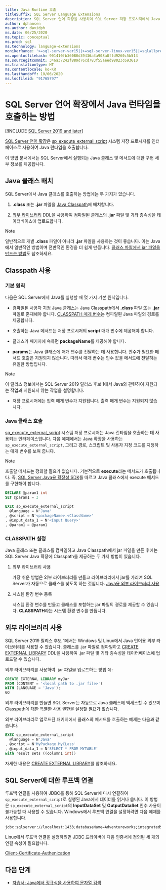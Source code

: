 ```yaml
---
title: Java Runtime 호출
titleSuffix: SQL Server Language Extensions
description: SQL Server 언어 확장을 사용하여 SQL Server 저장 프로시저에서 Java 클래스를 호출하는 방법을 알아봅니다.
author: dphansen
ms.author: davidph
ms.date: 06/25/2020
ms.topic: conceptual
ms.prod: sql
ms.technology: language-extensions
monikerRange: '>=sql-server-ver15||>=sql-server-linux-ver15||=sqlallproducts-allversions'
ms.openlocfilehash: 901410fb36080d39436a3a908a0ffd9260c5b513
ms.sourcegitcommit: 346a37242f889d76cd783f55aeed98023c693610
ms.translationtype: HT
ms.contentlocale: ko-KR
ms.lasthandoff: 10/06/2020
ms.locfileid: "91765797"
---
```

# <a name="how-to-call-the-java-runtime-in-sql-server-language-extensions"></a>SQL Server 언어 확장에서 Java 런타임을 호출하는 방법
[!INCLUDE [SQL Server 2019 and later](../../includes/applies-to-version/sqlserver2019.md)]

[SQL Server 언어 확장](../language-extensions-overview.md)은 [sp_execute_external_script](../../relational-databases/system-stored-procedures/sp-execute-external-script-transact-sql.md) 시스템 저장 프로시저를 인터페이스로 사용하여 Java 런타임을 호출합니다. 

이 방법 문서에서는 SQL Server에서 실행되는 Java 클래스 및 메서드에 대한 구현 세부 정보를 제공합니다.

## <a name="where-to-place-java-classes"></a>Java 클래스 배치

SQL Server에서 Java 클래스를 호출하는 방법에는 두 가지가 있습니다.

1. **.class** 또는 **.jar** 파일을 [Java Classpath](#classpath)에 배치합니다. 

2. [외부 라이브러리](#external-library) DDL을 사용하여 컴파일된 클래스의 **.jar** 파일 및 기타 종속성을 데이터베이스에 업로드합니다. 

> [!NOTE]
> 일반적으로 개별 **.class** 파일이 아니라 **.jar** 파일을 사용하는 것이 좋습니다. 이는 Java에서 일반적인 방법이며 전반적인 환경을 더 쉽게 만듭니다. [클래스 파일에서 jar 파일을 만드는 방법](create-a-java-jar-file-from-class-files.md)도 참조하세요.

<a name="classpath"></a>

## <a name="use-classpath"></a>Classpath 사용

### <a name="basic-principles"></a>기본 원칙

다음은 SQL Server에서 Java를 실행할 때 몇 가지 기본 원칙입니다.

* 컴파일된 사용자 지정 Java 클래스는 Java Classpath에서 **.class** 파일 또는 **.jar** 파일로 존재해야 합니다. [CLASSPATH 매개 변수](#set-classpath)는 컴파일된 Java 파일의 경로를 제공합니다. 

* 호출하는 Java 메서드는 저장 프로시저의 **script** 매개 변수에 제공해야 합니다.

* 클래스가 패키지에 속하면 **packageName**를 제공해야 합니다.

* **params**는 Java 클래스에 매개 변수를 전달하는 데 사용합니다. 인수가 필요한 메서드 호출은 지원되지 않습니다. 따라서 매개 변수는 인수 값을 메서드에 전달하는 유일한 방법입니다. 

> [!NOTE]
> 이 릴리스 정보에서는 SQL Server 2019 릴리스 후보 1에서 Java와 관련하여 지원되는 작업과 지원되지 않는 작업을 설명합니다.
> * 저장 프로시저에는 입력 매개 변수가 지원됩니다. 출력 매개 변수는 지원되지 않습니다.

### <a name="call-java-class"></a>Java 클래스 호출

[sp_execute_external_script](../../relational-databases/system-stored-procedures/sp-execute-external-script-transact-sql.md) 시스템 저장 프로시저는 Java 런타임을 호출하는 데 사용되는 인터페이스입니다. 다음 예제에서는 Java 확장을 사용하는 `sp_execute_external_script`, 그리고 경로, 스크립트 및 사용자 지정 코드를 지정하는 매개 변수를 보여 줍니다.

> [!NOTE]
> 호출할 메서드는 정의할 필요가 없습니다. 기본적으로 **execute**라는 메서드가 호출됩니다. 즉, [SQL Server Java용 확장성 SDK](extensibility-sdk-java-sql-server.md)를 따르고 Java 클래스에서 execute 메서드를 구현해야 합니다.

```sql
DECLARE @param1 int
SET @param1 = 3

EXEC sp_execute_external_script
  @language = N'Java'
, @script = N'<packageName>.<ClassName>'
, @input_data_1 = N'<Input Query>'
, @param1 = @param1
```

<a name="set-classpath"></a>

### <a name="set-classpath"></a>CLASSPATH 설정

Java 클래스 또는 클래스를 컴파일하고 Java Classpath에서 jar 파일을 만든 후에는 SQL Server Java 확장에 Classpath를 제공하는 두 가지 방법이 있습니다.

1. 외부 라이브러리 사용

    가장 쉬운 방법은 외부 라이브러리를 만들고 라이브러리에서 jar를 가리켜 SQL Server가 자동으로 클래스를 찾도록 하는 것입니다. [Java용 외부 라이브러리 사용](#external-library)

2. 시스템 환경 변수 등록

    시스템 환경 변수를 만들고 클래스를 포함하는 jar 파일의 경로를 제공할 수 있습니다. **CLASSPATH**라는 시스템 환경 변수를 만듭니다.

<a name="external-library"></a>

## <a name="use-external-library"></a>외부 라이브러리 사용

SQL Server 2019 릴리스 후보 1에서는 Windows 및 Linux에서 Java 언어용 외부 라이브러리를 사용할 수 있습니다. 클래스를 .jar 파일로 컴파일하고 [CREATE EXTERNAL LIBRARY](../../t-sql/statements/create-external-library-transact-sql.md) DDL을 사용하여 .jar 파일 및 기타 종속성을 데이터베이스에 업로드할 수 있습니다.

외부 라이브러리를 사용하여 .jar 파일을 업로드하는 방법 예:

```sql 
CREATE EXTERNAL LIBRARY myJar
FROM (CONTENT = '<local path to .jar file>') 
WITH (LANGUAGE = 'Java'); 
GO
```

외부 라이브러리를 만들면 SQL Server는 자동으로 Java 클래스에 액세스할 수 있으며 Classpath에 대한 특별한 사용 권한을 설정할 필요가 없습니다.

외부 라이브러리로 업로드된 패키지에서 클래스의 메서드를 호출하는 예제는 다음과 같습니다.

```sql
EXEC sp_execute_external_script
  @language = N'Java'
, @script = N'MyPackage.MyCLass'
, @input_data_1 = N'SELECT * FROM MYTABLE'
with result sets ((column1 int))
```

자세한 내용은 [CREATE EXTERNAL LIBRARY](../../t-sql/statements/create-external-library-transact-sql.md)를 참조하세요.

## <a name="loopback-connection-to-sql-server"></a>SQL Server에 대한 루프백 연결

루프백 연결을 사용하여 JDBC를 통해 SQL Server에 다시 연결하여 `sp_execute_external_script`로 실행된 Java에서 데이터를 읽거나 씁니다. 이 방법은 `sp_execute_external_script`의 **InputDataSet** 및 **OutputDataSet** 인수 사용이 불가능할 때 사용할 수 있습니다.
Windows에서 루프백 연결을 설정하려면 다음 예제를 사용합니다.

```
jdbc:sqlserver://localhost:1433;databaseName=Adventureworks;integratedSecurity=true;
``` 

Linux에서 루프백 연결을 설정하려면 JDBC 드라이버에 다음 인증서에 정의된 세 개의 연결 속성이 필요합니다.

[Client-Certificate-Authenication](https://github.com/microsoft/mssql-jdbc/wiki/Client-Certificate-Authentication-for-Loopback-Scenarios)


## <a name="next-steps"></a>다음 단계

+ [자습서: Java에서 정규식을 사용하여 문자열 검색](../tutorials/search-for-string-using-regular-expressions-in-java.md)
